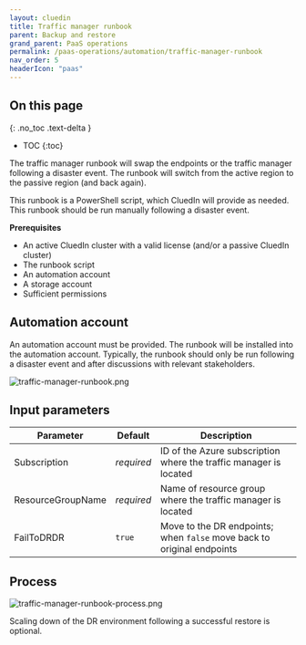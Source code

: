 ```yaml
---
layout: cluedin
title: Traffic manager runbook
parent: Backup and restore
grand_parent: PaaS operations
permalink: /paas-operations/automation/traffic-manager-runbook
nav_order: 5
headerIcon: "paas"
---
```

## On this page
{: .no_toc .text-delta }
- TOC
{:toc}

The traffic manager runbook will swap the endpoints or the traffic manager following a disaster event. The runbook will switch from the active region to the passive region (and back again).

This runbook is a PowerShell script, which CluedIn will provide as needed. This runbook should be run manually following a disaster event.

**Prerequisites**

- An active CluedIn cluster with a valid license (and/or a passive CluedIn cluster)
- The runbook script
- An automation account
- A storage account
- Sufficient permissions

## Automation account

An automation account must be provided. The runbook will be installed into the automation account. Typically, the runbook should only be run following a disaster event and after discussions with relevant stakeholders.

![traffic-manager-runbook.png](../../assets/images/paas-operations/traffic-manager-runbook.png)

## Input parameters

| Parameter | Default | Description |
|--|--|--|
| Subscription | _required_ | ID of the Azure subscription where the traffic manager is located |
| ResourceGroupName | _required_ | Name of resource group where the traffic manager is located |
| FailToDRDR | `true` | Move to the DR endpoints; when `false` move back to original endpoints |

## Process

![traffic-manager-runbook-process.png](../../assets/images/paas-operations/traffic-manager-runbook-process.png)

Scaling down of the DR environment following a successful restore is optional.